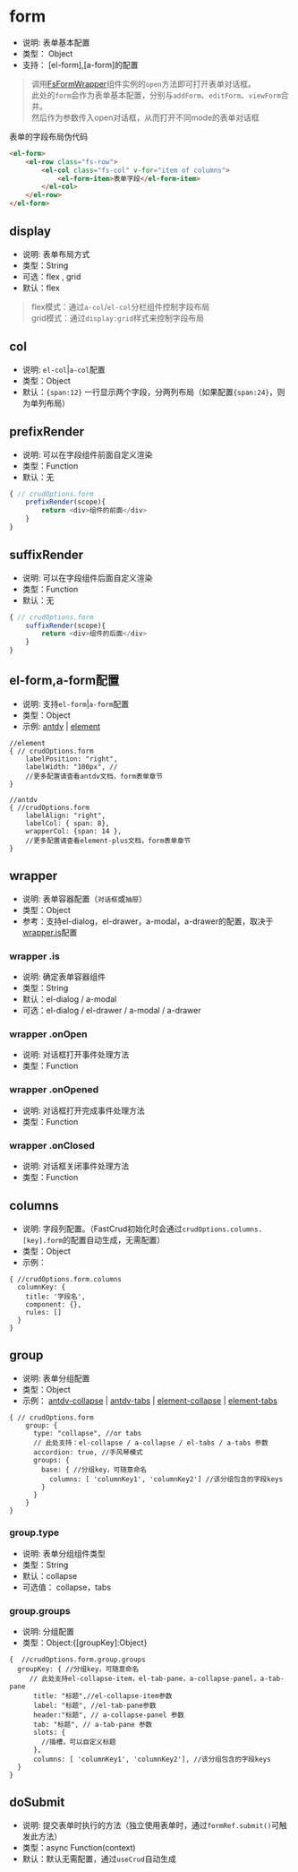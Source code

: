 # form
* 说明: 表单基本配置
* 类型： Object
* 支持： [el-form],[a-form]的配置

>调用[FsFormWrapper](/api/components/crud/crud/fs-form-wrapper)组件实例的`open`方法即可打开表单对话框。    
>此处的`form`会作为表单基本配置，分别与`addForm`、`editForm`、`viewForm`合并。     
>然后作为参数传入open对话框，从而打开不同mode的表单对话框

表单的字段布局伪代码
```html
<el-form>
    <el-row class="fs-row">
        <el-col class="fs-col" v-for="item of columns">
            <el-form-item>表单字段</el-form-item>
        </el-col>
    </el-row>
</el-form>
```

## display
* 说明: 表单布局方式
* 类型：String
* 可选：flex , grid
* 默认：flex

> flex模式：通过`a-col`/`el-col`分栏组件控制字段布局    
> grid模式：通过`display:grid`样式来控制字段布局


## col
* 说明: `el-col`|`a-col`配置
* 类型：Object
* 默认：`{span:12}` 一行显示两个字段，分两列布局（如果配置`{span:24}`，则为单列布局）

## prefixRender
* 说明: 可以在字段组件前面自定义渲染
* 类型：Function
* 默认：无
```js
{ // crudOptions.form
    prefixRender(scope){
        return <div>组件的前面</div>
    }
}
```

## suffixRender
* 说明: 可以在字段组件后面自定义渲染
* 类型：Function
* 默认：无
```js
{ // crudOptions.form
    suffixRender(scope){
        return <div>组件的后面</div>
    }
}
```

## el-form,a-form配置
* 说明: 支持`el-form`|`a-form`配置
* 类型：Object
* 示例: [antdv](http://fast-crud.docmirror.cn/antdv/#/form/independent) |  [element](http://fast-crud.docmirror.cn/element/#/form/independent)
```json5
//element
{ // crudOptions.form
    labelPosition: "right",
    labelWidth: "100px", //
    //更多配置请查看antdv文档，form表单章节
}
```

```json5
//antdv
{ //crudOptions.form
    labelAlign: "right",
    labelCol: { span: 8},
    wrapperCol: {span: 14 },
    //更多配置请查看element-plus文档，form表单章节
}
```


## wrapper
* 说明: 表单容器配置（`对话框`或`抽屉`）
* 类型：Object
* 参考：支持el-dialog，el-drawer，a-modal，a-drawer的配置，取决于[wrapper.is](#wrapper-is)配置

### wrapper .is
* 说明: 确定表单容器组件
* 类型：String
* 默认：el-dialog / a-modal
* 可选：el-dialog / el-drawer / a-modal / a-drawer

### wrapper .onOpen
* 说明: 对话框打开事件处理方法
* 类型：Function

### wrapper .onOpened
* 说明: 对话框打开完成事件处理方法
* 类型：Function

### wrapper .onClosed
* 说明: 对话框关闭事件处理方法
* 类型：Function


## columns
* 说明: 字段列配置。（FastCrud初始化时会通过`crudOptions.columns.[key].form`的配置自动生成，无需配置）
* 类型：Object
* 示例：

```json5
{ //crudOptions.form.columns
  columnKey: {
    title: '字段名',
    component: {},
    rules: []
  }
}
```

## group
* 说明: 表单分组配置
* 类型：Object
* 示例： [antdv-collapse](http://fast-crud.docmirror.cn/antdv/#/form/group) | 
[antdv-tabs](http://fast-crud.docmirror.cn/antdv/#/form/group-tabs) | 
[element-collapse](http://fast-crud.docmirror.cn/element/#/form/group) | 
[element-tabs](http://fast-crud.docmirror.cn/element/#/form/group-tabs)
```json5
{ // crudOptions.form
    group: {
      type: "collapse", //or tabs
      // 此处支持：el-collapse / a-collapse / el-tabs / a-tabs 参数
      accordion: true, //手风琴模式
      groups: {
        base: { //分组key，可随意命名
          columns: [ 'columnKey1', 'columnKey2'] //该分组包含的字段keys
        }
      }
    }
}
```
### group.type
* 说明: 表单分组组件类型
* 类型：String
* 默认：collapse
* 可选值： collapse，tabs

### group.groups
* 说明: 分组配置
* 类型：Object:{[groupKey]:Object}
```json5
{  //crudOptions.form.group.groups
  groupKey: { //分组key，可随意命名
     // 此处支持el-collapse-item，el-tab-pane，a-collapse-panel，a-tab-pane
      title: "标题",//el-collapse-item参数
      label: "标题", //el-tab-pane参数
      header:"标题", // a-collapse-panel 参数
      tab: "标题", // a-tab-pane 参数
      slots: {
        //插槽，可以自定义标题
      }, 
      columns: [ 'columnKey1', 'columnKey2'], //该分组包含的字段keys
  }
}
```

## doSubmit
* 说明: 提交表单时执行的方法（独立使用表单时，通过`formRef.submit()`可触发此方法）
* 类型：async Function(context)
* 默认：默认无需配置，通过`useCrud`自动生成

